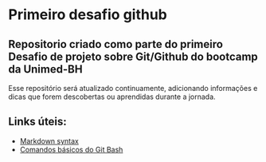 # Primeiro desafio github
## Repositorio criado como parte do primeiro Desafio de projeto sobre Git/Github do bootcamp da Unimed-BH
Esse repositório será atualizado continuamente, adicionando informações e dicas que forem descobertas ou aprendidas durante a jornada.

## Links úteis:
 - [Markdown syntax](https://www.markdownguide.org/basic-syntax/)
 - [Comandos básicos do Git Bash](https://github.com/brunogac/primeiro_desafio_github/blob/main/general_info/git_bash_commands.md)
